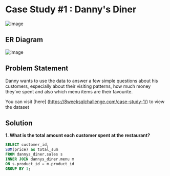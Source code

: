 # Case Study #1 : Danny's Diner
![image](https://github.com/benjiBase/8-week-sql-challenge/assets/70194504/6b3e0934-4fd4-4bef-9b3b-a5b206e48e95)

## ER Diagram
![image](https://github.com/benjiBase/8-week-sql-challenge/assets/70194504/eb76a777-f7c9-4959-bae0-4b8781c648bb)

## Problem Statement
Danny wants to use the data to answer a few simple questions about his customers, especially about their visiting patterns, how much money they’ve spent and also which menu items are their favourite. 

You can visit [here] (https://8weeksqlchallenge.com/case-study-1/) to view the dataset

## Solution

**1. What is the total amount each customer spent at the restaurant?**

```SQL
SELECT customer_id,
SUM(price) as total_sum
FROM dannys_diner.sales s
INNER JOIN dannys_diner.menu m
ON s.product_id = m.product_id
GROUP BY 1;
```
